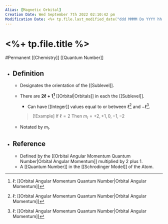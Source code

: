 ```yaml
---
Alias: [Magnetic Orbital]
Creation Date: Wed September 7th 2022 02:10:42 pm 
Modification Date: <%+ tp.file.last_modified_date("ddd MMMM Do YYYY hh:mm:ss a") %>
---
```

# <%+ tp.file.title %>
#Permanent [[Chemistry]] [[Quantum Number]]

- ## Definition
	- Designates the orientation of the [[Sublevel]].
	- There are **$2\ell+1$[^1]**  [[Orbital|Orbitals]] in each the [[Sublevel]].
		- Can have [[Integer]] values equal to or between $\ell$[^1] and $-\ell$[^1].
	   > [!Example]
	   > If $\ell=2$
	   > Then $m_l=+2,+1,0,-1,-2$ 
	   
   - Notated by $m_l$.
- ## Reference
	- Defined by the [[Orbital Angular Momentum Quantum Number|Orbital Angular Momentum]] multiplied by 2 plus 1.
	- A [[Quantum Number]] in the [[Schrodinger Model]] of the Atom.

[^1]:$\ell$: [[Orbital Angular Momentum Quantum Number|Orbital Angular Momentum]]